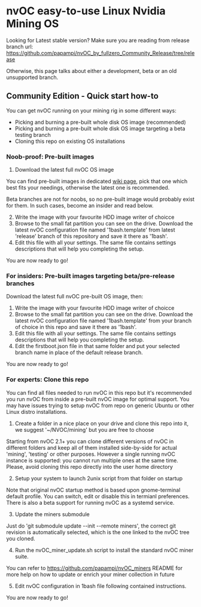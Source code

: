 # nvOC easy-to-use Linux Nvidia Mining OS
Looking for Latest stable version? Make sure you are reading from release branch url: https://github.com/papampi/nvOC_by_fullzero_Community_Release/tree/release

Otherwise, this page talks about either a development, beta or an old unsupported branch.

## Community Edition - Quick start how-to
You can get nvOC running on your mining rig in some different ways:
- Picking and burning a pre-built whole disk OS image (recommended)
- Picking and burning a pre-built whole disk OS image targeting a beta testing branch
- Cloning this repo on existing OS installations

### Noob-proof: Pre-built images
1. Download the latest full nvOC OS image

You can find pre-built images in dedicated [wiki page](https://github.com/papampi/nvOC_by_fullzero_Community_Release/wiki/Download-pre-built-OS-images), pick that one which best fits your needings, otherwise the latest one is recommended.

Beta branches are not for noobs, so no pre-built image would probably exist for them. In such cases, become an insider and read below.

2. Write the image with your favourite HDD image writer of choicce
3. Browse to the small fat partition you can see on the drive. Download the latest nvOC configuration file named '1bash.template' from latest 'release' branch of this repository and save it there as '1bash'.
4. Edit this file with all your settings. The same file contains settings descriptions that will help you completing the setup.

You are now ready to go!

### For insiders: Pre-built images targeting beta/pre-release branches
Download the latest full nvOC pre-built OS image, then:
1. Write the image with your favourite HDD image writer of choicce
2. Browse to the small fat partition you can see on the drive. Download the latest nvOC configuration file named '1bash.template' from your branch of choice in this repo and save it there as '1bash'.
3. Edit this file with all your settings. The same file contains settings descriptions that will help you completing the setup.
4. Edit the firstboot.json file in that same folder and put your selected branch name in place of the default release branch.

You are now ready to go!

### For experts: Clone this repo
You can find all files needed to run nvOC in this repo but it's recommended you run nvOC from inside a pre-built nvOC image for optimal support. You may have issues trying to setup nvOC from repo on generic Ubuntu or other Linux distro installations.

1. Create a folder in a nice place on your drive and clone this repo into it, we suggest '~/NVOC/mining' but you are free to choose

Starting from nvOC 2.1+ you can clone different versions of nvOC in different folders and keep all of them installed side-by-side for actual 'mining', 'testing' or other purposes. However a single running nvOC instance is supported: you cannot run multiple ones at the same time. Please, avoid cloning this repo directly into the user home directory

2. Setup your system to launch 2unix script from that folder on startup

Note that original nvOC startup method is based upon gnome-terminal default profile. You can switch, edit or disable this in termianl preferences. There is also a beta support for running nvOC as a systemd service.

3. Update the miners submodule

Just do 'git submodule update --init --remote miners', the correct git revision is automatically selected, which is the one linked to the nvOC tree you cloned.

4. Run the nvOC_miner_update.sh script to install the standard nvOC miner suite.

You can refer to https://github.com/papampi/nvOC_miners README for more help on how to update or enrich your miner collection in future

5. Edit nvOC configuration in 1bash file following contained instructions.

You are now ready to go!
